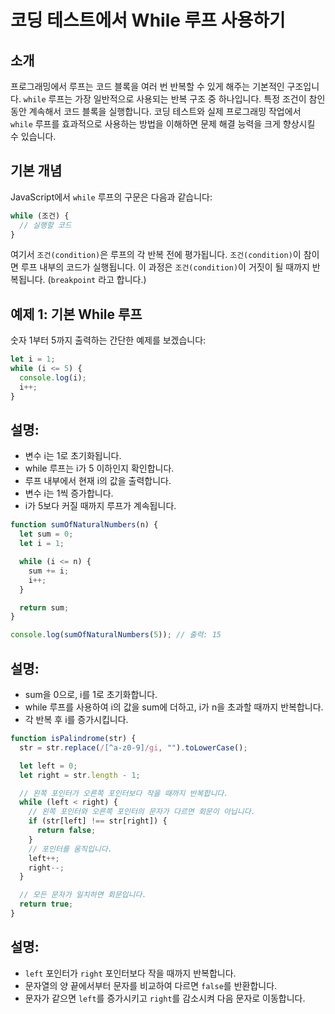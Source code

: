 # 코딩 테스트에서 While 루프 사용하기

## 소개

프로그래밍에서 루프는 코드 블록을 여러 번 반복할 수 있게 해주는 기본적인 구조입니다. `while` 루프는 가장 일반적으로 사용되는 반복 구조 중 하나입니다. 특정 조건이 참인 동안 계속해서 코드 블록을 실행합니다. 코딩 테스트와 실제 프로그래밍 작업에서 `while` 루프를 효과적으로 사용하는 방법을 이해하면 문제 해결 능력을 크게 향상시킬 수 있습니다.

## 기본 개념

JavaScript에서 `while` 루프의 구문은 다음과 같습니다:

```javascript
while (조건) {
  // 실행할 코드
}
```

여기서 `조건(condition)`은 루프의 각 반복 전에 평가됩니다. `조건(condition)`이 참이면 루프 내부의 코드가 실행됩니다. 이 과정은 `조건(condition)`이 거짓이 될 때까지 반복됩니다. (`breakpoint` 라고 합니다.)

## 예제 1: 기본 While 루프

숫자 1부터 5까지 출력하는 간단한 예제를 보겠습니다:

```javascript
let i = 1;
while (i <= 5) {
  console.log(i);
  i++;
}
```

## 설명:

- 변수 i는 1로 초기화됩니다.
- while 루프는 i가 5 이하인지 확인합니다.
- 루프 내부에서 현재 i의 값을 출력합니다.
- 변수 i는 1씩 증가합니다.
- i가 5보다 커질 때까지 루프가 계속됩니다.

```javascript
function sumOfNaturalNumbers(n) {
  let sum = 0;
  let i = 1;

  while (i <= n) {
    sum += i;
    i++;
  }

  return sum;
}

console.log(sumOfNaturalNumbers(5)); // 출력: 15
```

## 설명:

- sum을 0으로, i를 1로 초기화합니다.
- while 루프를 사용하여 i의 값을 sum에 더하고, i가 n을 초과할 때까지 반복합니다.
- 각 반복 후 i를 증가시킵니다.

```javascript
function isPalindrome(str) {
  str = str.replace(/[^a-z0-9]/gi, "").toLowerCase();

  let left = 0;
  let right = str.length - 1;

  // 왼쪽 포인터가 오른쪽 포인터보다 작을 때까지 반복합니다.
  while (left < right) {
    // 왼쪽 포인터와 오른쪽 포인터의 문자가 다르면 회문이 아닙니다.
    if (str[left] !== str[right]) {
      return false;
    }
    // 포인터를 움직입니다.
    left++;
    right--;
  }

  // 모든 문자가 일치하면 회문입니다.
  return true;
}
```

## 설명:

- `left` 포인터가 `right` 포인터보다 작을 때까지 반복합니다.
- 문자열의 양 끝에서부터 문자를 비교하여 다르면 `false`를 반환합니다.
- 문자가 같으면 `left`를 증가시키고 `right`를 감소시켜 다음 문자로 이동합니다.
